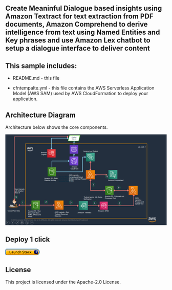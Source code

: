 ## Create Meaninful Dialogue based insights using Amazon Textract for text extraction from PDF documents, Amazon Comprehend to derive intelligence from text using Named Entities and Key phrases and use Amazon Lex chatbot to setup a dialogue interface to deliver content 

## This sample includes:

* README.md - this file

* cfntempalte.yml - this file contains the AWS Serverless Application Model (AWS SAM) used
  by AWS CloudFormation to deploy your application.


## Architecture Diagram

Architecture below shows the core components. 

![](arch.png)

## Deploy 1 click
[![button](launchstack.png)](https://console.aws.amazon.com/cloudformation/home?region=us-east-1#/stacks/create/review?stackName=lexbot&templateURL=https://aws-codestar-us-east-1-820570838999-meaningfulconve-pipe.s3.amazonaws.com/template-export-lex.yml)
## License

This project is licensed under the Apache-2.0 License.

